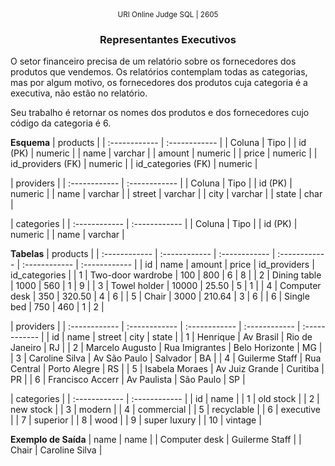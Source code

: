 <center>
	<small>URI Online Judge SQL | 2605</small>
	<h3>Representantes Executivos</h3>
</center>

O setor financeiro precisa de um relatório sobre os fornecedores dos produtos que vendemos. Os relatórios contemplam todas as categorias, mas por algum motivo, os fornecedores dos produtos cuja categoria é a executiva, não estão no relatório.

Seu trabalho é retornar os nomes dos produtos e dos fornecedores cujo código da categoria é 6.

**Esquema**
| products |
| :------------ | :------------ |
| Coluna | Tipo |
| id (PK) | numeric |
| name | varchar |
| amount | numeric |
| price | numeric |
| id_providers (FK) | numeric |
| id_categories (FK) | numeric |

| providers  |
| :------------ | :------------ |
| Coluna | Tipo |
| id (PK) | numeric |
| name | varchar |
| street | varchar |
| city | varchar |
| state | char |

| categories |
| :------------ | :------------ |
| Coluna | Tipo |
| id (PK) | numeric |
| name | varchar |
									

**Tabelas**
| products |
| :------------ | :------------ | :------------ | :------------ | :------------ | :------------ |
| id | name | amount | price | id_providers | id_categories |
| 1 | Two-door wardrobe | 100 | 800 | 6 | 8 |
| 2 | Dining table | 1000 | 560 | 1 | 9 |
| 3 | Towel holder | 10000 | 25.50 | 5 | 1 |
| 4 | Computer desk | 350 | 320.50 | 4 | 6 |
| 5 | Chair | 3000 | 210.64 | 3 | 6 |
| 6 | Single bed | 750 | 460 | 1 | 2 |

| providers |
| :------------ | :------------ | :------------ | :------------ | :------------ |
| id | name | street | city | state |
| 1 | Henrique | Av Brasil | Rio de Janeiro | RJ |
| 2 | Marcelo Augusto | Rua Imigrantes | Belo Horizonte | MG |
| 3 | Caroline Silva | Av São Paulo | Salvador | BA |
| 4 | Guilerme Staff | Rua Central | Porto Alegre | RS |
| 5 | Isabela Moraes | Av Juiz Grande | Curitiba | PR |
| 6 | Francisco Accerr | Av Paulista | São Paulo | SP |

| categories |
| :------------ | :------------ |
| id | name |
| 1 | old stock |
| 2 | new stock |
| 3 | modern |
| 4 | commercial |
| 5 | recyclable |
| 6 | executive |
| 7 | superior |
| 8 | wood |
| 9 | super luxury |
| 10 | vintage |

**Exemplo de Saída**
| name | name |
| Computer desk | Guilerme Staff |
| Chair | Caroline Silva |








